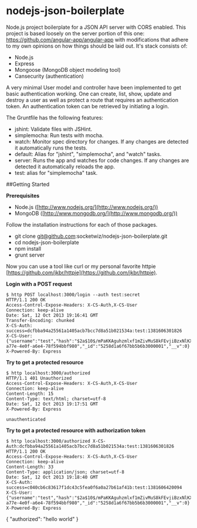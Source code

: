nodejs-json-boilerplate
=======================

Node.js project boilerplate for a JSON API server with CORS enabled.  This 
project is based loosely on the server portion of this one: 
https://github.com/angular-app/angular-app with modifications that adhere to 
my own opinions on how things should be laid out.  It's stack consists of:

* Node.js
* Express
* Mongoose (MongoDB object modeling tool)
* Cansecurity (authentication)

A very minimal User model and controller have been implemented to get basic
authentication working. One can create, list, show, update and destroy a user
as well as protect a route that requires an authentication token.  An
authentication token can be retrieved by initiating a login.

The Gruntfile has the following features:

* jshint: Validate files with JSHint.
* simplemocha: Run tests with mocha.
* watch: Monitor spec directory for changes. If any changes are detected it
  automatically runs the tests.
* default: Alias for "jshint", "simplemocha", and "watch" tasks.
* server: Runs the app and watches for code changes. If any changes are
  detected it automatically reloads the app.
* test: alias for "simplemocha" task.

##Getting Started

**Prerequisites**

* Node.js ([http://www.nodejs.org/](http://www.nodejs.org/))
* MongoDB ([http://www.mongodb.org/](http://www.mongodb.org/))

Follow the installation instructions for each of those packages.

* git clone git@github.com:socketwiz/nodejs-json-boilerplate.git
* cd nodejs-json-boilerplate
* npm install
* grunt server

Now you can use a tool like curl or my personal favorite httpie [https://github.com/jkbr/httpie](https://github.com/jkbr/httpie).

**Login with a POST request**  

    $ http POST localhost:3000/login --auth test:secret
    HTTP/1.1 200 OK
    Access-Control-Expose-Headers: X-CS-Auth,X-CS-User
    Connection: keep-alive
    Date: Sat, 12 Oct 2013 19:16:41 GMT
    Transfer-Encoding: chunked
    X-CS-Auth: success=dcfbba94a25561a1405acb7bcc7d8a51b021534a:test:1381606301826
    X-CS-User: {"username":"test","hash":"$2a$10$/mPaKKAguhzmlxf1mZivMuS8kFEvjiBzxNlKXONfrinjmg94nJaQO","token":"e1df8416-a77e-4e0f-a6e4-78f594bbf980","_id":"5258d1a6f67bb5b6b3000001","__v":0}
    X-Powered-By: Express

**Try to get a protected resource**  

    $ http localhost:3000/authorized
    HTTP/1.1 401 Unauthorized
    Access-Control-Expose-Headers: X-CS-Auth,X-CS-User
    Connection: keep-alive
    Content-Length: 15
    Content-Type: text/html; charset=utf-8
    Date: Sat, 12 Oct 2013 19:17:51 GMT
    X-Powered-By: Express

    unauthenticated

**Try to get a protected resource with authorization token**  

    $ http localhost:3000/authorized X-CS-Auth:dcfbba94a25561a1405acb7bcc7d8a51b021534a:test:1381606301826
    HTTP/1.1 200 OK
    Access-Control-Expose-Headers: X-CS-Auth,X-CS-User
    Connection: keep-alive
    Content-Length: 33
    Content-Type: application/json; charset=utf-8
    Date: Sat, 12 Oct 2013 19:18:40 GMT
    X-CS-Auth: success=c040cb6c83617f1dc43c5fea0f6a0a27b61af41b:test:1381606420094
    X-CS-User: {"username":"test","hash":"$2a$10$/mPaKKAguhzmlxf1mZivMuS8kFEvjiBzxNlKXONfrinjmg94nJaQO","token":"e1df8416-a77e-4e0f-a6e4-78f594bbf980","_id":"5258d1a6f67bb5b6b3000001","__v":0}
    X-Powered-By: Express

{
  "authorized": "hello world"
}
